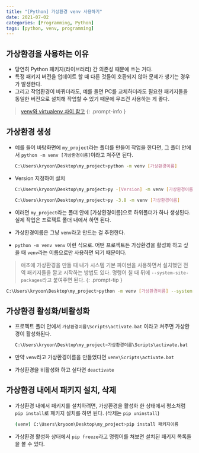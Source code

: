 ```yaml
---
title: "[Python] 가상환경 venv 사용하기"
date: 2021-07-02
categories: [Programming, Python]
tags: [python, venv, programming]
---
```


## 가상환경을 사용하는 이유

- 당연히 Python 패키지(라이브러리) 간 의존성 때문에 쓰는 거다.
- 특정 패키지 버전을 업데이트 할 때 다른 것들이 호환되지 않아 문제가 생기는 경우가 발생한다.
- 그리고 작업환경이 바뀌더라도, 예를 들면 PC를 교체하더라도 필요한 패키지들을 동일한 버전으로 설치해 작업할 수 있기 때문에 무조건 사용하는 게 좋다.

> [venv와 virtualenv 차이 참고](https://kyungryeol-yoon.github.io/posts/python-venv-virtualenv/)
{: .prompt-info }

## 가상환경 생성

- 예를 들어 바탕화면에 `my_project`라는 폴더를 만들어 작업을 한다면, 그 폴더 안에서 `python -m venv [가상환경이름]`이라고 쳐주면 된다.
  ```bash
  C:\Users\kryoon\Desktop\my_project>python -m venv [가상환경이름]
  ```

- Version 지정하여 설치

  ```bash
  C:\Users\kryoon\Desktop\my_project>py -[Version] -m venv [가상환경이름]

  C:\Users\kryoon\Desktop\my_project>py -3.8 -m venv [가상환경이름]
  ```

- 이러면 `my_project`라는 폴더 안에 [가상환경이름]으로 하위폴더가 하나 생성된다. 실제 작업은 프로젝트 폴더 내에서 하면 된다.
- 가상환경이름은 그냥 `venv`라고 만드는 걸 추천한다.
- `python -m venv venv` 이런 식으로. 어떤 프로젝트든 가상환경을 활성화 하고 싶을 때 `venv`라는 이름으로만 사용하면 되기 때문이다.

> 애초에 가상환경을 만들 때 내가 시스템 기본 파이썬을 사용하면서 설치했던 전역 패키지들을 깔고 시작하는 방법도 있다. 명령어 칠 때 뒤에 `--system-site-packages`라고 붙여주면 된다.
{: .prompt-tip }

```bash
C:\Users\kryoon\Desktop\my_project>python -m venv [가상환경이름] --system-site-packages
```

## 가상환경 활성화/비활성화

- 프로젝트 폴더 안에서 `가상환경이름\Scripts\activate.bat` 이라고 쳐주면 가상환경이 활성화된다.
  ```bash
  C:\Users\kryoon\Desktop\my_project>가상환경이름\Scripts\activate.bat
  ```

- 만약 `venv`라고 가상환경이름을 만들었다면 `venv\Scripts\activate.bat`

- 가상환경을 비활성화 하고 싶다면 `deactivate`

## 가상환경 내에서 패키지 설치, 삭제

- 가상환경 내에서 패키지를 설치하려면, 가상환경을 활성화 한 상태에서 평소처럼 `pip install`로 패키지 설치를 하면 된다. (삭제는 `pip uninstall`)
  ```bash
  (venv) C:\Users\kryoon\Desktop\my_project>pip install 패키지이름
  ```

- 가상환경 활성화 상태에서 `pip freeze`라고 명령어를 쳐보면 설치된 패키지 목록들을 볼 수 있다.